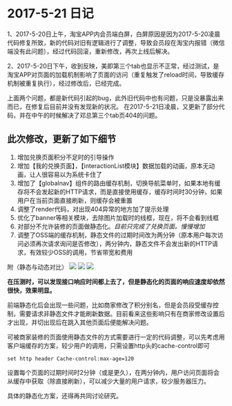 # 2017-5-21 日记
1、2017-5-20日上午，淘宝APP内会员端白屏，白屏原因是因为2017-5-20凌晨代码修复所致，新的代码对旧有逻辑进行了调整，导致会员段在淘宝内报错（微信端没有此问题），经过代码回滚，重新修改，再次上线后解决。

2、2017-5-20日下午，收到反映，美即第三个tab也显示不正常，经过测试，是淘宝APP对页面的加载机制影响了页面的访问（重复触发了reload时间，导致缓存机制被重复执行），经过修改后，已经完成。

上面两个问题，都是新代码引起的bug，此外旧代码中也有问题，只是没暴露出来而已，在修复后目前并没有发现新的状况。
在2017-5-21日凌晨，又更新了部分代码，并在中午的时候解决了邓总第三个tab页404的问题。

## 此次修改，更新了如下细节
1. 增加兑换页面积分不足时的引导操作
2. 增加【我的兑换页面】，【interactionList模块】数据加载的动画，原本无动画，让人很容易以为系统卡住了
3. 增加了【globalnav】组件的路由缓存机制，切换导航菜单时，如果本地有缓存将不会发起新的HTTP请求，而是直接使用缓存，缓存时间时30分钟，如果用户在当前页面直接刷新，则缓存会被重置
4. 调整了render代码，对出现404异常的地方加了提示处理
5. 优化了banner等相关模块，去除图片加载时的线框，现在，将不会看到线框
6. 对部分不允许装修的页面做静态化。<i>目前只完成了兑换页面。慢慢增加</i>
7. 调整了OSS端的缓存机制，静态文件的过期时间改为两分钟（原本用户每次访问必须再次请求询问是否修改），两分钟内，静态文件不会发出新的HTTP请求，有效较少OSS的调用，节省带宽和费用

附（静态与动态对比）
![](http://enbrands-2.oss-cn-shanghai.aliyuncs.com/P3.png)
![](http://enbrands-2.oss-cn-shanghai.aliyuncs.com/P1.png)
![](http://enbrands-2.oss-cn-shanghai.aliyuncs.com/P2.png)

<b>在压测时，可以发现接口响应时间都上去了，但是静态化的页面的响应速度却依然很快，效果明显。</b>

前端静态化后会出现一些问题，比如商家修改了积分别名，但是会员段受缓存控制，需要请求非静态文件才能刷新数据。目前看来这些影响只有在商家修改设置后才出现，并切出现后在跳入其他页面后便能解决问题。

可被商家装修的页面使用静态文件的方式需要进行一定的代码调整，可以先考虑用客户端缓存的方案，较少用户的调用，只需设置http头的cache-control即可

    set http header Cache-control:max-age=120

设置每个页面的过期时间时2分钟（或是更久），在两分钟内，用户访问页面将会从缓存中获取（除直接刷新），可以减少大量的用户请求，较少服务器压力。

具体的静态化方案，还得再共同讨论研究。
